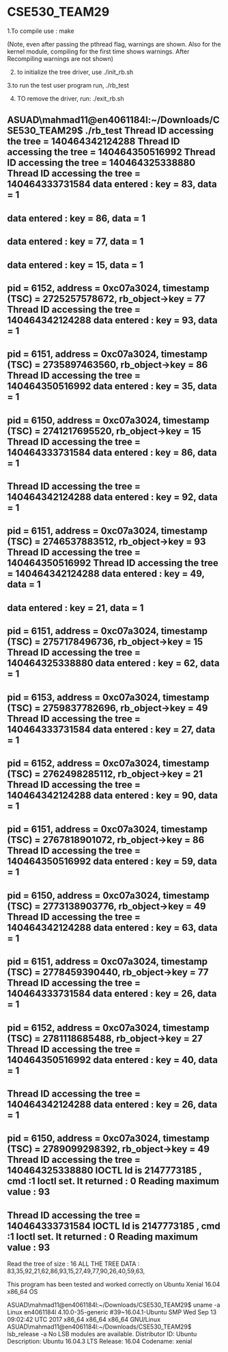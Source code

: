 # CSE530_TEAM29

1.To compile use :
make

(Note, even after passing the pthread flag, warnings are shown. Also for the kernel module, compiling for the first time shows warnings. After Recompiling warnings are not shown)

2. to initialize the tree driver, use
./init_rb.sh


3.to run the test user program run,
./rb_test


4. TO remove the driver, run:
./exit_rb.sh


ASUAD\mahmad11@en4061184l:~/Downloads/CSE530_TEAM29$ ./rb_test
Thread ID accessing the tree = 140464342124288
Thread ID accessing the tree = 140464350516992
Thread ID accessing the tree = 140464325338880
Thread ID accessing the tree = 140464333731584
data entered : key =  83, data = 1 
---------------------------------------
data entered : key =  86, data = 1 
---------------------------------------
data entered : key =  77, data = 1 
---------------------------------------
data entered : key =  15, data = 1 
---------------------------------------
pid = 6152, address = 0xc07a3024, timestamp (TSC) = 2725257578672, rb_object->key = 77
Thread ID accessing the tree = 140464342124288
data entered : key =  93, data = 1 
---------------------------------------
pid = 6151, address = 0xc07a3024, timestamp (TSC) = 2735897463560, rb_object->key = 86
Thread ID accessing the tree = 140464350516992
data entered : key =  35, data = 1 
---------------------------------------
pid = 6150, address = 0xc07a3024, timestamp (TSC) = 2741217695520, rb_object->key = 15
Thread ID accessing the tree = 140464333731584
data entered : key =  86, data = 1 
---------------------------------------
Thread ID accessing the tree = 140464342124288
data entered : key =  92, data = 1 
---------------------------------------
pid = 6151, address = 0xc07a3024, timestamp (TSC) = 2746537883512, rb_object->key = 93
Thread ID accessing the tree = 140464350516992
Thread ID accessing the tree = 140464342124288
data entered : key =  49, data = 1 
---------------------------------------
data entered : key =  21, data = 1 
---------------------------------------
pid = 6151, address = 0xc07a3024, timestamp (TSC) = 2757178496736, rb_object->key = 15
Thread ID accessing the tree = 140464325338880
data entered : key =  62, data = 1 
---------------------------------------
pid = 6153, address = 0xc07a3024, timestamp (TSC) = 2759837782696, rb_object->key = 49
Thread ID accessing the tree = 140464333731584
data entered : key =  27, data = 1 
---------------------------------------
pid = 6152, address = 0xc07a3024, timestamp (TSC) = 2762498285112, rb_object->key = 21
Thread ID accessing the tree = 140464342124288
data entered : key =  90, data = 1 
---------------------------------------
pid = 6151, address = 0xc07a3024, timestamp (TSC) = 2767818901072, rb_object->key = 86
Thread ID accessing the tree = 140464350516992
data entered : key =  59, data = 1 
---------------------------------------
pid = 6150, address = 0xc07a3024, timestamp (TSC) = 2773138903776, rb_object->key = 49
Thread ID accessing the tree = 140464342124288
data entered : key =  63, data = 1 
---------------------------------------
pid = 6151, address = 0xc07a3024, timestamp (TSC) = 2778459390440, rb_object->key = 77
Thread ID accessing the tree = 140464333731584
data entered : key =  26, data = 1 
---------------------------------------
pid = 6152, address = 0xc07a3024, timestamp (TSC) = 2781118685488, rb_object->key = 27
Thread ID accessing the tree = 140464350516992
data entered : key =  40, data = 1 
---------------------------------------
Thread ID accessing the tree = 140464342124288
data entered : key =  26, data = 1 
---------------------------------------
pid = 6150, address = 0xc07a3024, timestamp (TSC) = 2789099298392, rb_object->key = 49
Thread ID accessing the tree = 140464325338880
IOCTL Id is 2147773185 , cmd :1 
Ioctl set. It returned : 0
Reading maximum value : 93
---------------------------------------
Thread ID accessing the tree = 140464333731584
IOCTL Id is 2147773185 , cmd :1 
Ioctl set. It returned : 0
Reading maximum value : 93
---------------------------------------
Read the tree of size : 16
ALL THE TREE DATA : 
83,35,92,21,62,86,93,15,27,49,77,90,26,40,59,63,


This program has been tested and worked correctly on Ubuntu Xenial 16.04 x86_64 OS

ASUAD\mahmad11@en4061184l:~/Downloads/CSE530_TEAM29$ uname -a 
Linux en4061184l 4.10.0-35-generic #39~16.04.1-Ubuntu SMP Wed Sep 13 09:02:42 UTC 2017 x86_64 x86_64 x86_64 GNU/Linux
ASUAD\mahmad11@en4061184l:~/Downloads/CSE530_TEAM29$ lsb_release -a
No LSB modules are available.
Distributor ID:	Ubuntu
Description:	Ubuntu 16.04.3 LTS
Release:	16.04
Codename:	xenial



